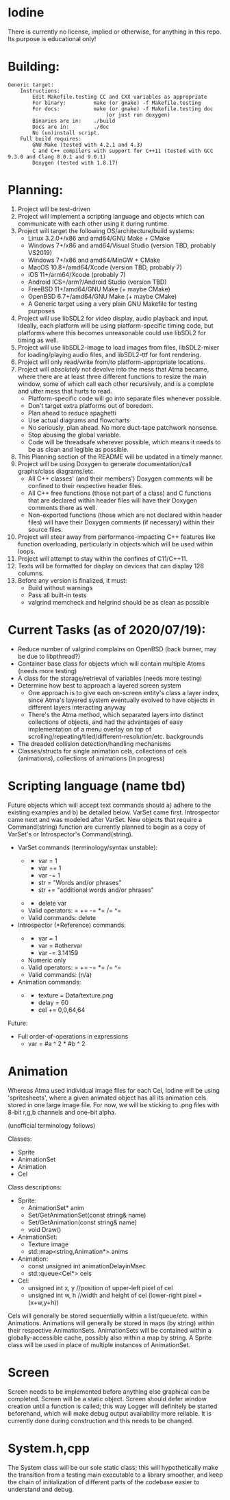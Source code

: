 # Iodine
There is currently no license, implied or otherwise, for anything in this repo.  Its purpose is educational only!

# Building:
    Generic target:
        Instructions:
            Edit Makefile.testing CC and CXX variables as appropriate
            For binary:         make (or gmake) -f Makefile.testing
            For docs:           make (or gmake) -f Makefile.testing doc
                                    (or just run doxygen)
            Binaries are in:    ./build
            Docs are in:        ./doc
            No (un)install script.
        Full build requires:
            GNU Make (tested with 4.2.1 and 4.3)
            C and C++ compilers with support for C++11 (tested with GCC 9.3.0 and Clang 8.0.1 and 9.0.1)
            Doxygen (tested with 1.8.17)

# Planning:
1)  Project will be test-driven
2)  Project will implement a scripting language and objects which can communicate with each other using it during runtime.
3)  Project will target the following OS/architecture/build systems:
    - Linux 3.2.0+/x86 and amd64/GNU Make + CMake
    - Windows 7+/x86 and amd64/Visual Studio (version TBD, probably VS2019)
    - Windows 7+/x86 and amd64/MinGW + CMake
    - MacOS 10.8+/amd64/Xcode (version TBD, probably 7)
    - iOS 11+/arm64/Xcode (probably 7)
    - Android ICS+/arm?/Android Studio (version TBD)
    - FreeBSD 11+/amd64/GNU Make (+ maybe CMake)
    - OpenBSD 6.7+/amd64/GNU Make (+ maybe CMake)
    - A Generic target using a very plain GNU Makefile for testing purposes
4)  Project will use libSDL2 for video display, audio playback and input.  Ideally, each platform will be using
    platform-specific timing code, but platforms where this becomes unreasonable could use libSDL2 for timing as well.
5)  Project will use libSDL2-image to load images from files, libSDL2-mixer for loading/playing audio files, and libSDL2-ttf
    for font rendering.
6)  Project will only read/write from/to platform-appropriate locations.
7)  Project will _absolutely_ not devolve into the mess that Atma became, where there are at least three different functions
    to resize the main window, some of which call each other recursively, and is a complete and utter mess that hurts to read.
    - Platform-specific code will go into separate files whenever possible.
    - Don't target extra platforms out of boredom.
    - Plan ahead to reduce spaghetti
    - Use actual diagrams and flowcharts
    - No seriously, plan ahead.  No more duct-tape patchwork nonsense.
    - Stop abusing the global variable.
    - Code will be threadsafe wherever possible, which means it needs to be as clean and legible as possible.
8)  This Planning section of the README will be updated in a timely manner.
9)  Project will be using Doxygen to generate documentation/call graphs/class diagrams/etc.
    - All C++ classes' (and their members') Doxygen comments will be confined to their respective header files.
    - All C++ free functions (those not part of a class) and C functions that are declared within header files will have their
    Doxygen comments there as well.
    - Non-exported functions (those which are not declared within header files) will have their Doxygen comments (if
    necessary) within their source files.
10) Project will steer away from performance-impacting C++ features like function overloading, particularly in objects which
    will be used within loops.
11) Project will attempt to stay within the confines of C11/C++11.
12) Texts will be formatted for display on devices that can display 128 columns.
13) Before any version is finalized, it must:
    - Build without warnings
    - Pass all built-in tests
    - valgrind memcheck and helgrind should be as clean as possible

# Current Tasks (as of 2020/07/19):
- Reduce number of valgrind complains on OpenBSD (back burner, may be due to libpthread?)
- Container base class for objects which will contain multiple Atoms (needs more testing)
- A class for the storage/retrieval of variables (needs more testing)
- Determine how best to approach a layered screen system
    - One approach is to give each on-screen entity's class a layer index, since Atma's layered system eventually evolved to
    have objects in different layers interacting anyway
    - There's the Atma method, which separated layers into distinct collections of objects, and had the advantages of easy
    implementation of a menu overlay on top of scrolling/repeating/tiled/different-resolution/etc. backgrounds
- The dreaded collision detection/handling mechanisms
- Classes/structs for single animation cels, collections of cels (animations), collections of animations (in progress)

# Scripting language (name tbd)
Future objects which will accept text commands should a) adhere to the existing examples and b) be detailed below.  VarSet
came first.  Introspector came next and was modeled after VarSet.  New objects that require a Command(string) function are
currently planned to begin as a copy of VarSet's or Introspector's Command(string).

- VarSet commands (terminology/syntax unstable):
  - <subject> <operator> <target>
    - var = 1
    - var += 1
    - var -= 1
    - str = "Words and/or phrases"
    - str += "additional words and/or phrases"
  - <command> <subject>
    - delete var
  - Valid operators:  = += -= \*= /= ^=
  - Valid commands:  delete
- Introspector (\*Reference) commands:
  - <subject> <operator> <target>
    - var = 1
    - var = #othervar
    - var -= 3.14159
  - Numeric only
  - Valid operators:  = += -= \*= /= ^=
  - Valid commands:  (n/a)
- Animation commands:
  - <subject> <operator> <target>
    - texture = Data/texture.png
    - delay = 60
    - cel += 0,0,64,64

Future:
- Full order-of-operations in expressions
  - var = #a ^ 2 * #b ^ 2

# Animation
Whereas Atma used individual image files for each Cel, Iodine will be using 'spritesheets', where a given animated object has
all its animation cels stored in one large image file.  For now, we will be sticking to .png files with 8-bit r,g,b channels
and one-bit alpha.

(unofficial terminology follows)

Classes:
- Sprite
- AnimationSet
- Animation
- Cel

Class descriptions:
- Sprite:
  - AnimationSet\* anim
  - Set/GetAnimationSet(const string& name)
  - Set/GetAnimation(const string& name)
  - void Draw()
- AnimationSet:
  - Texture image
  - std::map\<string,Animation\*\> anims
- Animation:
  - const unsigned int animationDelayinMsec
  - std::queue\<Cel\*\> cels
- Cel:
  - unsigned int x, y //position of upper-left pixel of cel
  - unsigned int w, h //width and height of cel (lower-right pixel = (x+w,y+h))


Cels will generally be stored sequentially within a list/queue/etc. within Animations.  Animations will generally be stored in
maps (by string) within their respective AnimationSets.  AnimationSets will be contained within a globally-accessible cache,
possibly also within a map by string.  A Sprite class will be used in place of multiple instances of AnimationSet.

# Screen
Screen needs to be implemented before anything else graphical can be completed.  Screen will be a static object.  Screen should
defer window creation until a function is called; this way Logger will definitely be started beforehand, which will make debug
output availability more reliable.  It is currently done during construction and this needs to be changed.

# System.h,cpp
The System class will be our sole static class; this will hypothetically make the transition from a testing main executable to
a library smoother, and keep the chain of initialization of different parts of the codebase easier to understand and debug.
